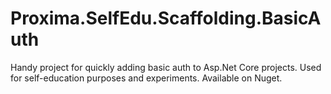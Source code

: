 # Proxima.SelfEdu.Scaffolding.BasicAuth
Handy project for quickly adding basic auth to Asp.Net Core projects. Used for self-education purposes and experiments. Available on Nuget.
